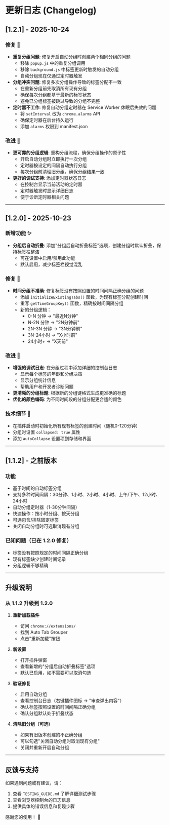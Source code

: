 # 更新日志 (Changelog)

## [1.2.1] - 2025-10-24

### 修复 🐛
- **重复分组问题**: 修复开启自动分组时创建两个相同分组的问题
  - 移除 `popup.js` 中的重复分组调用
  - 移除 `background.js` 中标签更新时触发的自动分组
  - 自动分组现在仅通过定时器触发
- **分组冲突问题**: 修复多次分组操作导致的标签分配不一致
  - 在重新分组前先取消所有现有分组
  - 确保每次分组都基于最新的标签状态
  - 避免已分组标签被跳过导致的分组不完整
- **定时器不工作**: 修复自动分组定时器在 Service Worker 休眠后失效的问题
  - 将 `setInterval` 改为 `chrome.alarms` API
  - 确保定时器在后台持久运行
  - 添加 `alarms` 权限到 manifest.json

### 改进 🚀
- **更可靠的分组逻辑**: 重构分组流程，确保分组操作的原子性
  - 开启自动分组时立即执行一次分组
  - 定时器按设定的间隔自动执行分组
  - 每次分组前清理旧分组，确保分组结果一致
- **更好的调试支持**: 添加定时器状态日志
  - 在控制台显示当前活动的定时器
  - 定时器触发时显示详细日志
  - 便于诊断定时器相关问题

---

## [1.2.0] - 2025-10-23

### 新增功能 ✨
- **分组后自动折叠**: 添加"分组后自动折叠标签"选项，创建分组时默认折叠，保持标签栏整洁
  - 可在设置中启用/禁用此功能
  - 默认启用，减少标签栏视觉混乱

### 修复 🐛
- **时间分组不准确**: 修复标签没有按照设置的时间间隔正确分组的问题
  - 添加 `initializeExistingTabs()` 函数，为现有标签分配创建时间
  - 重写 `getTimeGroupKey()` 函数，精确按时间间隔分组
  - 新的分组逻辑：
    - 0-N 分钟 → "最近N分钟"
    - N-2N 分钟 → "2N分钟前"
    - 2N-3N 分钟 → "3N分钟前"
    - 3N-24小时 → "X小时前"
    - 24小时+ → "X天前"

### 改进 🚀
- **增强的调试日志**: 在分组过程中添加详细的控制台日志
  - 显示每个标签的年龄和分组决策
  - 显示分组统计信息
  - 帮助用户和开发者诊断问题
- **更清晰的分组标题**: 根据新的分组键格式生成更准确的标题
- **优化的颜色编码**: 为不同时间段的分组分配更合适的颜色

### 技术细节 🔧
- 在插件启动时初始化所有现有标签的创建时间（随机0-120分钟）
- 分组时设置 `collapsed: true` 属性
- 添加 `autoCollapse` 设置项到存储和界面

---

## [1.1.2] - 之前版本

### 功能
- 基于时间的自动标签分组
- 支持多种时间间隔：30分钟、1小时、2小时、4小时、上午/下午、12小时、24小时
- 自动分组定时器（1-30分钟间隔）
- 快速操作：按小时分组、按天分组
- 可选包含/排除固定标签
- 关闭自动分组时可选取消现有分组

### 已知问题（已在 1.2.0 修复）
- 标签没有按照规定的时间间隔正确分组
- 现有标签缺少创建时间记录
- 分组逻辑不够精确

---

## 升级说明

### 从 1.1.2 升级到 1.2.0

1. **重新加载插件**
   - 访问 `chrome://extensions/`
   - 找到 Auto Tab Grouper
   - 点击"重新加载"按钮

2. **新设置**
   - 打开插件弹窗
   - 查看新增的"分组后自动折叠标签"选项
   - 默认已启用，如不需要可以取消勾选

3. **验证修复**
   - 启用自动分组
   - 查看控制台日志（右键插件图标 → "审查弹出内容"）
   - 确认标签按照设置的时间间隔正确分组
   - 确认分组默认处于折叠状态

4. **清除旧分组（可选）**
   - 如果有旧版本创建的不正确分组
   - 可以勾选"关闭自动分组时取消现有分组"
   - 关闭并重新开启自动分组

---

## 反馈与支持

如果遇到问题或有建议，请：
1. 查看 `TESTING_GUIDE.md` 了解详细测试步骤
2. 查看浏览器控制台的日志信息
3. 提供具体的错误信息和复现步骤

感谢您的使用！ 🎉

